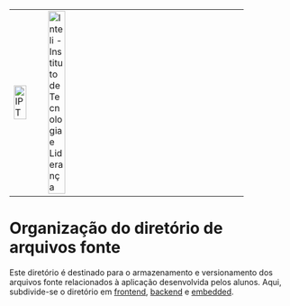 <table>
<tr>
<td>
<a href= "https://www.ipt.br/"><img src="https://www.ipt.br/imagens/logo_ipt.gif" alt="IPT" border="0" width="70%"></a>
</td>
<td><a href= "https://www.inteli.edu.br/"><img src="https://www.inteli.edu.br/wp-content/uploads/2021/08/20172028/marca_1-2.png" alt="Inteli - Instituto de Tecnologia e Liderança" border="0" width="30%"></a>
</td>
</tr>
</table>


# Organização do diretório de arquivos fonte

Este diretório é destinado para o armazenamento e versionamento dos arquivos fonte relacionados à aplicação desenvolvida pelos alunos. Aqui, subdivide-se o diretório em [frontend](./frontend), [backend](./backend) e [embedded](./embedded).
